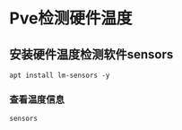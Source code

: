# Pve检测硬件温度

## 安装硬件温度检测软件sensors

```shell
apt install lm-sensors -y
```

### 查看温度信息

```shell
sensors
```
